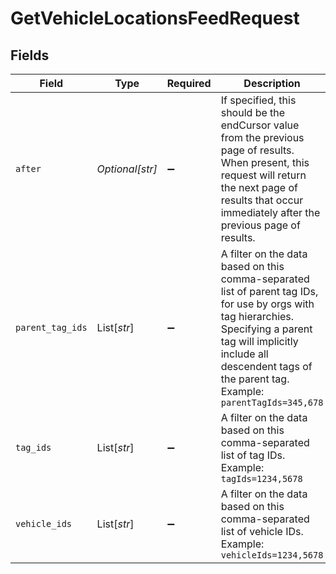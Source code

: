 # GetVehicleLocationsFeedRequest


## Fields

| Field                                                                                                                                                                                                                                   | Type                                                                                                                                                                                                                                    | Required                                                                                                                                                                                                                                | Description                                                                                                                                                                                                                             |
| --------------------------------------------------------------------------------------------------------------------------------------------------------------------------------------------------------------------------------------- | --------------------------------------------------------------------------------------------------------------------------------------------------------------------------------------------------------------------------------------- | --------------------------------------------------------------------------------------------------------------------------------------------------------------------------------------------------------------------------------------- | --------------------------------------------------------------------------------------------------------------------------------------------------------------------------------------------------------------------------------------- |
| `after`                                                                                                                                                                                                                                 | *Optional[str]*                                                                                                                                                                                                                         | :heavy_minus_sign:                                                                                                                                                                                                                      | If specified, this should be the endCursor value from the previous page of results. When present, this request will return the next page of results that occur immediately after the previous page of results.                          |
| `parent_tag_ids`                                                                                                                                                                                                                        | List[*str*]                                                                                                                                                                                                                             | :heavy_minus_sign:                                                                                                                                                                                                                      | A filter on the data based on this comma-separated list of parent tag IDs, for use by orgs with tag hierarchies. Specifying a parent tag will implicitly include all descendent tags of the parent tag. Example: `parentTagIds=345,678` |
| `tag_ids`                                                                                                                                                                                                                               | List[*str*]                                                                                                                                                                                                                             | :heavy_minus_sign:                                                                                                                                                                                                                      | A filter on the data based on this comma-separated list of tag IDs. Example: `tagIds=1234,5678`                                                                                                                                         |
| `vehicle_ids`                                                                                                                                                                                                                           | List[*str*]                                                                                                                                                                                                                             | :heavy_minus_sign:                                                                                                                                                                                                                      | A filter on the data based on this comma-separated list of vehicle IDs. Example: `vehicleIds=1234,5678`                                                                                                                                 |
